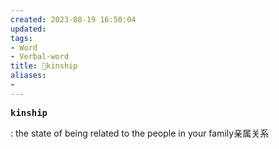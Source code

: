```yaml
---
created: 2023-08-19 16:50:04
updated: 
tags: 
- Word
- Verbal-word
title: 🚩kinship
aliases:
- 
---
```


<pre><strong>kinship</strong></pre>
: the state of being related to the people in your family亲属关系